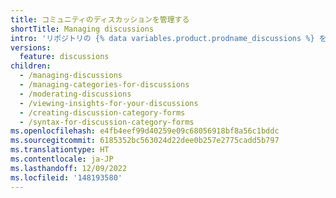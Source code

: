 ```yaml
---
title: コミュニティのディスカッションを管理する
shortTitle: Managing discussions
intro: 'リポジトリの {% data variables.product.prodname_discussions %} を有効にして設定できます。また、{% data variables.product.product_name %} のツールを使用して、コミュニティ メンバー間の会話をモデレートできます。'
versions:
  feature: discussions
children:
  - /managing-discussions
  - /managing-categories-for-discussions
  - /moderating-discussions
  - /viewing-insights-for-your-discussions
  - /creating-discussion-category-forms
  - /syntax-for-discussion-category-forms
ms.openlocfilehash: e4fb4eef99d40259e09c68056918bf8a56c1bddc
ms.sourcegitcommit: 6185352bc563024d22dee0b257e2775cadd5b797
ms.translationtype: HT
ms.contentlocale: ja-JP
ms.lasthandoff: 12/09/2022
ms.locfileid: '148193580'
---
```


